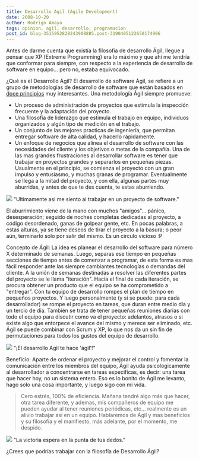 ```yaml
---
title: Desarrollo Agil (Agile Development)
date: 2008-10-20
author: Rodrigo Amaya
tags: opinion, agil, desarrollo, programacion
post_id: blog-3515952828243908885.post-3190405122650174906
---
```


Antes de darme cuenta que existía la filosofía de desarrollo Ágil, llegue a pensar que XP (Extreme Programming) era lo máximo y que ahí me tendría que conformar para siempre, con respecto a la experiencia de desarrollo de software en equipo... pero no, estaba equivocado.

¿Qué es el Desarrollo Ágil? El desarrollo de software Ágil, se refiere a un grupo de metodologías de desarrollo de software que están basados en [doce principios](http://www.agilemanifesto.org/principles.html) muy interesantes. Una metodología Ágil siempre promueve:

- Un proceso de administración de proyectos que estimula la inspección frecuente y la adaptación del proyecto.
- Una filosofía de liderazgo que estimula el trabajo en equipo, individuos organizados y algún tipo de medición en el trabajo.
- Un conjunto de las mejores practicas de ingeniería, que permitan entregar software de alta calidad, y hacerlo rápidamente.
- Un enfoque de negocios que alinea el desarrollo de software con las necesidades del cliente y los objetivos o metas de la compañía.
Una de las mas grandes frustraciones al desarrollar software es tener que trabajar en proyectos grandes y separarlos en pequeñas piezas. Usualmente en el principio, se comienza el proyecto con un gran impulso y entusiasmo, y muchas granas de programar. Eventualmente se llega a la mitad del proyecto, y con ella, algunas partes muy aburridas, y antes de que te des cuenta, te estas aburriendo.

[![](https://4.bp.blogspot.com/_ayvorITawE4/SPzj8oe7sSI/AAAAAAAABWA/_uEtG_4fE08/s320/agile+development+-+surprise.jpg)](https://4.bp.blogspot.com/_ayvorITawE4/SPzj8oe7sSI/AAAAAAAABWA/_uEtG_4fE08/s1600-h/agile+development+-+surprise.jpg)
"Ultimamente asi me siento
al trabajar en un proyecto de software."

El aburrimiento viene de la mano con muchos "amigos"... pánico, desesperación; seguido de noches completas dedicadas al proyecto, a código desordenado, ganas de golpear gente, etc. En pocas palabras, a estas alturas, ya se tiene deseos de tirar el proyecto a la basura; o peor aún, terminarlo solo por salir del mismo. Es un circulo vicioso :P

Concepto de Ágil: La idea es planear el desarrollo del software para número X determinado de semanas. Luego, separas ese tiempo en pequeñas secciones de tiempo antes de comenzar a programar, de esta forma es mas fácil responder ante las siempre cambiantes tecnologías o demandas del cliente. A la unión de semanas destinadas a resolver las diferentes partes del proyecto se le llama "iteración". Hacia el final de cada iteración, se procura obtener un producto que el equipo se ha comprometido a "entregar". Con tu equipo de desarrollo rompes el plan de tiempo en pequeños proyectos. Y luego personalmente (y si se puede: para cada desarrollador) se rompe el proyecto en tareas, que duran entre medio día y un tercio de día. También se trata de tener pequeñas reuniones diarias con todo el equipo para discutir como va el proyecto: adelantos, atrasos o si existe algo que entorpece el avance del mismo y merece ser eliminado, etc. Ágil se puede combinar con Scrum y XP, lo que nos da un sin fin de permutaciones para todos los gustos del equipo de desarrollo.

[![](https://1.bp.blogspot.com/_ayvorITawE4/SPzj8wsfCVI/AAAAAAAABWQ/QY3wFsVBbC0/s320/poleover.jpg)](https://1.bp.blogspot.com/_ayvorITawE4/SPzj8wsfCVI/AAAAAAAABWQ/QY3wFsVBbC0/s1600-h/poleover.jpg)
"¡El desarrollo Agil te hace
'ágil'!"

Beneficio: Aparte de ordenar el proyecto y mejorar el control y fomentar la comunicación entre los miembros del equipo, Ágil ayuda psicologicamente al desarrollador a concentrarse en tareas especificas, es decir: una tarea que hacer hoy, no un sistema entero. Eso es lo bonito de Ágil me levanto, hago solo una cosa importante, y luego sigo con mi vida.

> Cero estrés, 100% de eficiencia.
Mañana tendré algo más que hacer, otra tarea diferente, y ademas, mis compañeros de equipo me pueden ayudar al tener reuniones periódicas, etc... realmente es un alivio trabajar así en un equipo. Hablaremos de Ágil y mas beneficios y su filosofía y el manifiesto, más adelante, por el momento, me despido.

[![](https://1.bp.blogspot.com/_ayvorITawE4/SPzj8htEROI/AAAAAAAABWI/07v4wsAvGtE/s320/DocumentationontheMove.jpg)](https://1.bp.blogspot.com/_ayvorITawE4/SPzj8htEROI/AAAAAAAABWI/07v4wsAvGtE/s1600-h/DocumentationontheMove.jpg)
"La victoria espera en la
punta de tus dedos."

¿Crees que podrías trabajar con la filosofía de Desarrollo Ágil?